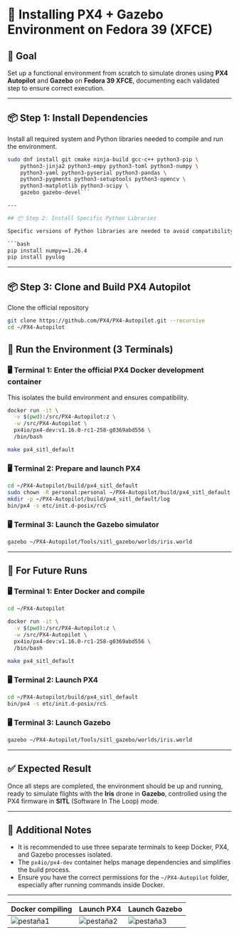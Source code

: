 # 🚁 Installing PX4 + Gazebo Environment on Fedora 39 (XFCE)

## 🎯 Goal

Set up a functional environment from scratch to simulate drones using **PX4 Autopilot** and 
**Gazebo** on **Fedora 39 XFCE**, documenting each validated step to ensure correct execution.

---

## 📦 Step 1: Install Dependencies

Install all required system and Python libraries needed to compile and run the environment.

```bash
sudo dnf install git cmake ninja-build gcc-c++ python3-pip \
    python3-jinja2 python3-empy python3-toml python3-numpy \
    python3-yaml python3-pyserial python3-pandas \
    python3-pygments python3-setuptools python3-opencv \
    python3-matplotlib python3-scipy \
    gazebo gazebo-devel```

---

## 📦 Step 2: Install Specific Python Libraries

Specific versions of Python libraries are needed to avoid compatibility issues.

```bash
pip install numpy==1.26.4
pip install pyulog
```

---

## 📦 Step 3: Clone and Build PX4 Autopilot

Clone the official repository

```bash
git clone https://github.com/PX4/PX4-Autopilot.git --recursive
cd ~/PX4-Autopilot
```


## 🚀 Run the Environment (3 Terminals)


### 🖥 Terminal 1: Enter the official PX4 Docker development container

This isolates the build environment and ensures compatibility.

```bash
docker run -it \
  -v $(pwd):/src/PX4-Autopilot:z \
  -w /src/PX4-Autopilot \
  px4io/px4-dev:v1.16.0-rc1-258-g0369abd556 \
  /bin/bash

make px4_sitl_default
```

### 🖥 Terminal 2: Prepare and launch PX4

```bash
cd ~/PX4-Autopilot/build/px4_sitl_default
sudo chown -R personal:personal ~/PX4-Autopilot/build/px4_sitl_default
mkdir -p ~/PX4-Autopilot/build/px4_sitl_default/log
bin/px4 -s etc/init.d-posix/rcS
```

### 🖥 Terminal 3: Launch the Gazebo simulator

```bash
gazebo ~/PX4-Autopilot/Tools/sitl_gazebo/worlds/iris.world
```

---

## 🔄 For Future Runs

### 🖥 Terminal 1: Enter Docker and compile

```bash
cd ~/PX4-Autopilot

docker run -it \
  -v $(pwd):/src/PX4-Autopilot:z \
  -w /src/PX4-Autopilot \
  px4io/px4-dev:v1.16.0-rc1-258-g0369abd556 \
  /bin/bash

make px4_sitl_default
```

### 🖥 Terminal 2: Launch PX4

```bash
cd ~/PX4-Autopilot/build/px4_sitl_default
bin/px4 -s etc/init.d-posix/rcS
```

### 🖥 Terminal 3: Launch Gazebo

```bash
gazebo ~/PX4-Autopilot/Tools/sitl_gazebo/worlds/iris.world
```

---

## ✅ Expected Result

Once all steps are completed, the environment should be up and running, ready to simulate flights with 
the **Iris** drone in **Gazebo**, controlled using the PX4 firmware in **SITL** (Software In The Loop) mode.

---

## 📝 Additional Notes

- It is recommended to use three separate terminals to keep Docker, PX4, and Gazebo processes isolated.
- The `px4io/px4-dev` container helps manage dependencies and simplifies the build process.
- Ensure you have the correct permissions for the `~/PX4-Autopilot` folder, especially after running commands inside Docker.

---
 
|     Docker compiling       |       Launch PX4          |       Launch Gazebo       |
|----------------------------|---------------------------|---------------------------|
| ![pestaña1](pestaña1.png)  | ![pestaña2](pestaña2.png) | ![pestaña3](pestaña3.png) |

